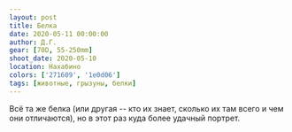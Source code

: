 ```yaml
---
layout: post
title: Белка
date: 2020-05-11 00:00:00
author: Д.Г.
gear: [70D, 55-250mm]
shoot_date: 2020-05-10
location: Нахабино
colors: ['271609', '1e0d06']
tags: [животные, грызуны, белки]
---
```

Всё та же белка (или другая -- кто их знает, сколько их там всего и чем они отличаются), но в этот раз куда более удачный портрет.
